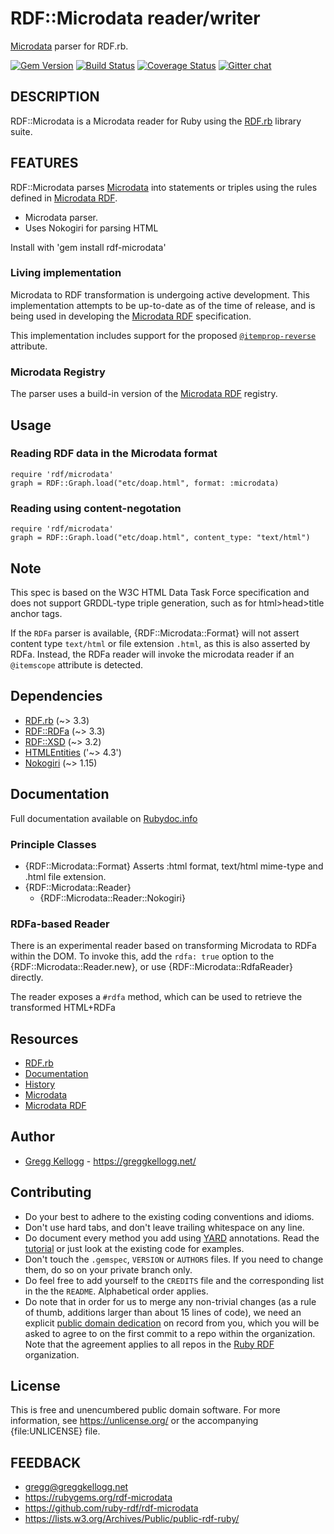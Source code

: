 # RDF::Microdata reader/writer

[Microdata][] parser for RDF.rb.

[![Gem Version](https://badge.fury.io/rb/rdf-microdata.svg)](https://badge.fury.io/rb/rdf-microdata)
[![Build Status](https://github.com/ruby-rdf/rdf-microdata/workflows/CI/badge.svg?branch=develop)](https://github.com/ruby-rdf/rdf-microdata/actions?query=workflow%3ACI)
[![Coverage Status](https://coveralls.io/repos/ruby-rdf/rdf-microdata/badge.svg?branch=develop)](https://coveralls.io/github/ruby-rdf/rdf-microdata?branch=develop)
[![Gitter chat](https://badges.gitter.im/ruby-rdf/rdf.png)](https://gitter.im/ruby-rdf/rdf)

## DESCRIPTION
RDF::Microdata is a Microdata reader for Ruby using the [RDF.rb][RDF.rb] library suite.

## FEATURES
RDF::Microdata parses [Microdata][] into statements or triples using the rules defined in [Microdata RDF][].

* Microdata parser.
* Uses Nokogiri for parsing HTML

Install with 'gem install rdf-microdata'

### Living implementation
Microdata to RDF transformation is undergoing active development. This implementation attempts to be up-to-date
as of the time of release, and is being used in developing the [Microdata RDF][] specification.

This implementation includes support for the proposed [``@itemprop-reverse``](https://www.w3.org/wiki/WebSchemas/InverseProperties#Proposed_Action:_New_attribute_.40itemprop-reverse) attribute.

### Microdata Registry
The parser uses a build-in version of the [Microdata RDF][] registry.

## Usage

### Reading RDF data in the Microdata format

    require 'rdf/microdata'
    graph = RDF::Graph.load("etc/doap.html", format: :microdata)

### Reading using content-negotation

    require 'rdf/microdata'
    graph = RDF::Graph.load("etc/doap.html", content_type: "text/html")
    
## Note
This spec is based on the W3C HTML Data Task Force specification and does not support
GRDDL-type triple generation, such as for html>head>title anchor tags.

If the `RDFa` parser is available, {RDF::Microdata::Format} will not assert content type `text/html` or file extension `.html`, as this is also asserted by RDFa. Instead, the RDFa reader will invoke the microdata reader if an `@itemscope` attribute is detected.
  
## Dependencies
* [RDF.rb](https://rubygems.org/gems/rdf) (~> 3.3)
* [RDF::RDFa](https://rubygems.org/gems/rdf-xsd) (~> 3.3)
* [RDF::XSD](https://rubygems.org/gems/rdf-xsd) (~> 3.2)
* [HTMLEntities](https://rubygems.org/gems/htmlentities) ('~> 4.3')
* [Nokogiri](https://rubygems.org/gems/nokogiri) (~> 1.15)

## Documentation
Full documentation available on [Rubydoc.info][Microdata doc]

### Principle Classes
* {RDF::Microdata::Format}
  Asserts :html format, text/html mime-type and .html file extension.
* {RDF::Microdata::Reader}
  * {RDF::Microdata::Reader::Nokogiri}


### RDFa-based Reader
There is an experimental reader based on transforming Microdata to RDFa within the DOM. To invoke
this, add the `rdfa: true` option to the {RDF::Microdata::Reader.new}, or
use {RDF::Microdata::RdfaReader} directly.

The reader exposes a `#rdfa` method, which can be used to retrieve the transformed HTML+RDFa

## Resources
* [RDF.rb][RDF.rb]
* [Documentation](https://ruby-rdf.github.io/rdf-microdata/)
* [History](file:History.md)
* [Microdata][]
* [Microdata RDF][]

## Author
* [Gregg Kellogg](https://github.com/gkellogg) - <https://greggkellogg.net/>

## Contributing

* Do your best to adhere to the existing coding conventions and idioms.
* Don't use hard tabs, and don't leave trailing whitespace on any line.
* Do document every method you add using [YARD][] annotations. Read the
  [tutorial][YARD-GS] or just look at the existing code for examples.
* Don't touch the `.gemspec`, `VERSION` or `AUTHORS` files. If you need to
  change them, do so on your private branch only.
* Do feel free to add yourself to the `CREDITS` file and the corresponding
  list in the the `README`. Alphabetical order applies.
* Do note that in order for us to merge any non-trivial changes (as a rule
  of thumb, additions larger than about 15 lines of code), we need an
  explicit [public domain dedication][PDD] on record from you,
  which you will be asked to agree to on the first commit to a repo within the organization.
  Note that the agreement applies to all repos in the [Ruby RDF](https://github.com/ruby-rdf/) organization.

## License

This is free and unencumbered public domain software. For more information,
see <https://unlicense.org/> or the accompanying {file:UNLICENSE} file.

## FEEDBACK

* gregg@greggkellogg.net
* <https://rubygems.org/rdf-microdata>
* <https://github.com/ruby-rdf/rdf-microdata>
* <https://lists.w3.org/Archives/Public/public-rdf-ruby/>

[RDF.rb]:           https://github.com/ruby-rdf/rdf
[YARD]:             https://yardoc.org/
[YARD-GS]:          https://rubydoc.info/docs/yard/file/docs/GettingStarted.md
[PDD]:              https://unlicense.org/#unlicensing-contributions
[Microdata]:        https://dev.w3.org/html5/md/Overview.html                                      "HTML Microdata"
[Microdata RDF]:    https://dvcs.w3.org/hg/htmldata/raw-file/default/microdata-rdf/index.html     "Microdata to RDF"
[Microdata doc]:    https://ruby-rdf.github.io/rdf-microdata/frames
